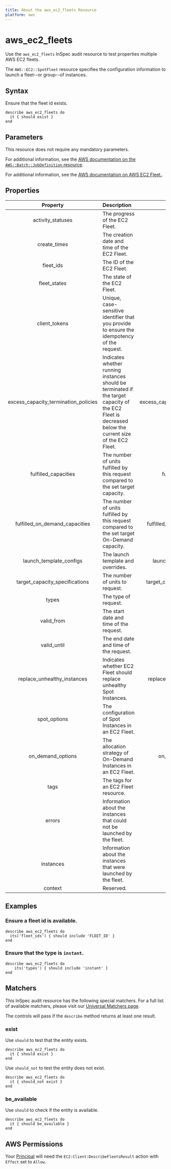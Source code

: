 ```yaml
---
title: About the aws_ec2_fleets Resource
platform: aws
---
```


# aws_ec2_fleets

Use the `aws_ec2_fleets` InSpec audit resource to test properties multiple AWS EC2 fleets.

The `AWS::EC2::SpotFleet` resource specifies the configuration information to launch a fleet--or group--of instances.

## Syntax

Ensure that the fleet id exists.

    describe aws_ec2_fleets do
      it { should exist }
    end

## Parameters

This resource does not require any mandatory parameters.

For additional information, see the [AWS documentation on the `AWS::Batch::JobDefinition` resource](https://docs.aws.amazon.com/AWSCloudFormation/latest/UserGuide/aws-resource-batch-jobdefinition.html).


For additional information, see the [AWS documentation on AWS EC2 Fleet.](https://docs.aws.amazon.com/AWSCloudFormation/latest/UserGuide/aws-resource-ec2-ec2fleet.html).

## Properties

| Property  | Description | Field |
| :---: | :--- | :---: |
| activity_statuses | The progress of the EC2 Fleet. | activity_status |
| create_times | The creation date and time of the EC2 Fleet. | create_time |
| fleet_ids | The ID of the EC2 Fleet. | fleet_id |
| fleet_states | The state of the EC2 Fleet. | fleet_state |
| client_tokens | Unique, case-sensitive identifier that you provide to ensure the idempotency of the request. | client_token |
| excess_capacity_termination_policies | Indicates whether running instances should be terminated if the target capacity of the EC2 Fleet is decreased below the current size of the EC2 Fleet. | excess_capacity_termination_policy |
| fulfilled_capacities | The number of units fulfilled by this request compared to the set target capacity. | fulfilled_capacity |
| fulfilled_on_demand_capacities | The number of units fulfilled by this request compared to the set target On-Demand capacity. | fulfilled_on_demand_capacity |
| launch_template_configs | The launch template and overrides. | launch_template_configs |
| target_capacity_specifications | The number of units to request. | target_capacity_specifications |
| types | The type of request. | type |
| valid_from | The start date and time of the request. | valid_from |
| valid_until | The end date and time of the request. | valid_until |
| replace_unhealthy_instances | Indicates whether EC2 Fleet should replace unhealthy Spot Instances. | replace_unhealthy_instances |
| spot_options  | The configuration of Spot Instances in an EC2 Fleet. | spot_options |
| on_demand_options | The allocation strategy of On-Demand Instances in an EC2 Fleet. | on_demand_options |
| tags | The tags for an EC2 Fleet resource. | tags |
| errors | Information about the instances that could not be launched by the fleet. | errors |
| instances | Information about the instances that were launched by the fleet. | instances |
| context | Reserved. | context |

## Examples

### Ensure a fleet id is available.

    describe aws_ec2_fleets do
      its('fleet_ids') { should include 'FLEET_ID' }
    end

### Ensure that the type is `instant`.

    describe aws_ec2_fleets do
        its('types') { should include 'instant' }
    end

## Matchers

This InSpec audit resource has the following special matchers. For a full list of available matchers, please visit our [Universal Matchers page](https://www.inspec.io/docs/reference/matchers/).

The controls will pass if the `describe` method returns at least one result.

### exist

Use `should` to test that the entity exists.

    describe aws_ec2_fleets do
      it { should exist }
    end

Use `should_not` to test the entity does not exist.

    describe aws_ec2_fleets do
      it { should_not exist }
    end

### be_available

Use `should` to check if the entity is available.

    describe aws_ec2_fleets do
      it { should be_available }
    end

## AWS Permissions

Your [Principal](https://docs.aws.amazon.com/IAM/latest/UserGuide/intro-structure.html#intro-structure-principal) will need the `EC2:Client:DescribeFleetsResult` action with `Effect` set to `Allow`.